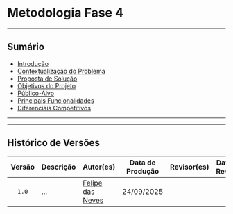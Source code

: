 # Metodologia Fase 4

---
## Sumário
- [Introdução](#introdução)
- [Contextualização do Problema](#contextualização-do-problema)
- [Proposta de Solução](#proposta-de-solução)
- [Objetivos do Projeto](#objetivos-do-projeto)
- [Público-Alvo](#público-alvo)
- [Principais Funcionalidades](#principais-funcionalidades)
- [Diferenciais Competitivos](#diferenciais-competitivos)

---



---

## Histórico de Versões

| Versão | Descrição | Autor(es) | Data de Produção | Revisor(es) | Data de Revisão | Incremento do Revisor|
| :----: | --------- | --------- | :--------------: | ----------- | :-------------: | :-------------: |
| `1.0` | ... | [Felipe das Neves](https://github.com/FelipeFreire-gf) | 24/09/2025 | | | |